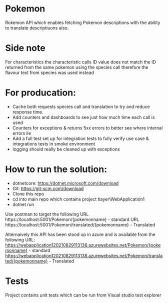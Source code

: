 # Pokemon
Rokemon API which enables fetching Pokemon descriptions with the ability to translate descriptiuons also.

# Side note
For characteristics the characteristic calls ID value does not match the ID returned from the same pokemon using the species call therefore the flavour text from species was used instead

# For producation:
- Cache both requests species call and translation to try and reduce response time.
- Add counters and dashboards to see just how much time each call is used
- Counters for exceptions & returns 5xx errors to better see where internal errors lie
- Add a full test set up for integration tests to fully verify use case & integrations tests in smoke environment
- logging should really be cleaned up with exceptions


# How to run the solution:
- dotnetcore: https://dotnet.microsoft.com/download
- Git: https://git-scm.com/download
- Clone this repo
- cd into main repo which contains project tlayer\WebApplication1
- dotnet run

Use postman to target the following
URL https://localhost:5001/Pokemon/{pokemonname}   - standard
URL https://localhost:5001/Pokemon/translated/{pokemonname} - Translated

Alternaively this API has been stood up in azure and is available from the following URL:
https://webapplication120210829113138.azurewebsites.net/Pokemon/{pokemonname}   - standard
https://webapplication120210829113138.azurewebsites.net/Pokemon/translated/{pokemonname} - Translated

# Tests
Project contains unit tests which can be run from Visual studio test explorer